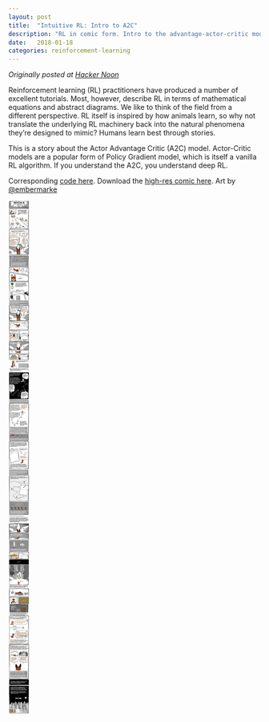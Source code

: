 ```yaml
---
layout: post
title:  "Intuitive RL: Intro to A2C"
description: "RL in comic form. Intro to the advantage-actor-critic model (A2C). If you understand the A2C, you understand deep RL"
date:   2018-01-18
categories: reinforcement-learning
---
```


*Originally posted at [Hacker Noon](https://medium.com/hackernoon/intuitive-rl-intro-to-advantage-actor-critic-a2c-4ff545978752)*

Reinforcement learning (RL) practitioners have produced a number of excellent tutorials. Most, however, describe RL in terms of mathematical equations and abstract diagrams. We like to think of the field from a different perspective. RL itself is inspired by how animals learn, so why not translate the underlying RL machinery back into the natural phenomena they’re designed to mimic? Humans learn best through stories.

This is a story about the Actor Advantage Critic (A2C) model. Actor-Critic models are a popular form of Policy Gradient model, which is itself a vanilla RL algorithm. If you understand the A2C, you understand deep RL.

Corresponding [code here](https://github.com/rgilman33/simple-A2C-PPO). Download the [high-res comic here](/assets/img/RLComicMerged_med.png). Art by [@embermarke](https://twitter.com/embermarke)

![A2C comic](/assets/img/a2c.jpeg)